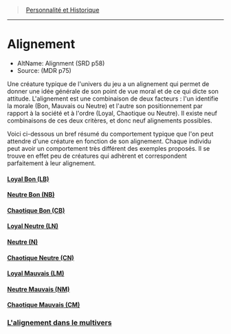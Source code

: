 ﻿---
!Items
Id: alignment_hd.md#alignement
RootId: alignment_hd.md
ParentLink: personnality_background_hd.md#
Name: Alignement
ParentName: Personnalité et Historique
NameLevel: 1
AltName: Alignment (SRD p58)
Source: (MDR p75)
Attributes: {}
AttributesDictionary: >+
  {}

Description: >+
  Une créature typique de l'univers du jeu a un alignement qui permet de donner une idée générale de son point de vue moral et de ce qui dicte son attitude. L'alignement est une combinaison de deux facteurs : l'un identifie la morale (Bon, Mauvais ou Neutre) et l'autre son positionnement par rapport à la société et à l'ordre (Loyal, Chaotique ou Neutre). Il existe neuf combinaisons de ces deux critères, et donc neuf alignements possibles.


  Voici ci-dessous un bref résumé du comportement typique que l'on peut attendre d'une créature en fonction de son alignement. Chaque individu peut avoir un comportement très différent des exemples proposés. Il se trouve en effet peu de créatures qui adhèrent et correspondent parfaitement à leur alignement.

---
>  [Personnalité et Historique](personnality_background_hd.md#)

---


# Alignement

- AltName: Alignment (SRD p58)
- Source: (MDR p75)

Une créature typique de l'univers du jeu a un alignement qui permet de donner une idée générale de son point de vue moral et de ce qui dicte son attitude. L'alignement est une combinaison de deux facteurs : l'un identifie la morale (Bon, Mauvais ou Neutre) et l'autre son positionnement par rapport à la société et à l'ordre (Loyal, Chaotique ou Neutre). Il existe neuf combinaisons de ces deux critères, et donc neuf alignements possibles.

Voici ci-dessous un bref résumé du comportement typique que l'on peut attendre d'une créature en fonction de son alignement. Chaque individu peut avoir un comportement très différent des exemples proposés. Il se trouve en effet peu de créatures qui adhèrent et correspondent parfaitement à leur alignement.



#### [Loyal Bon (LB)](hd_alignment_loyal_bon_lb.md)



#### [Neutre Bon (NB)](hd_alignment_neutre_bon_nb.md)



#### [Chaotique Bon (CB)](hd_alignment_chaotique_bon_cb.md)



#### [Loyal Neutre (LN)](hd_alignment_loyal_neutre_ln.md)



#### [Neutre (N)](hd_alignment_neutre_n.md)



#### [Chaotique Neutre (CN)](hd_alignment_chaotique_neutre_cn.md)



#### [Loyal Mauvais (LM)](hd_alignment_loyal_mauvais_lm.md)



#### [Neutre Mauvais (NM)](hd_alignment_neutre_mauvais_nm.md)



#### [Chaotique Mauvais (CM)](hd_alignment_chaotique_mauvais_cm.md)



### [L'alignement dans le multivers](hd_alignment_lalignement_dans_le_multivers.md)


